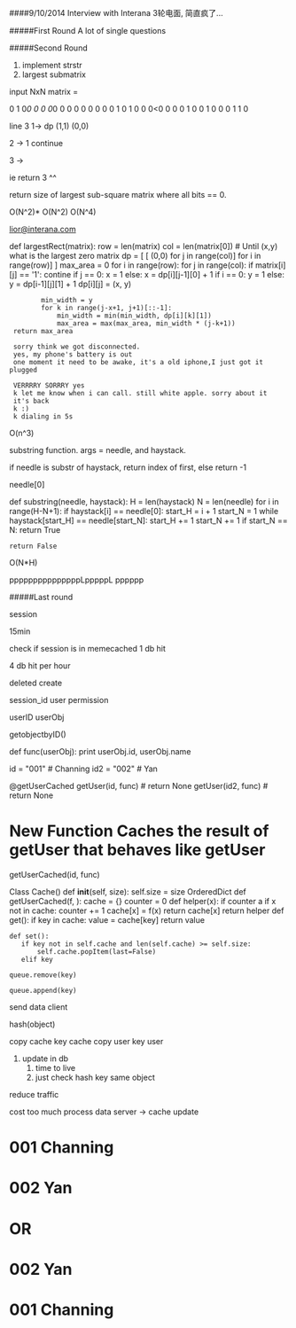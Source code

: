 ####9/10/2014 Interview with Interana
3轮电面, 简直疯了...

#####First Round
A lot of single questions

#####Second Round
1. implement strstr
2. largest submatrix


input NxN matrix = 
     
0 1 0*0 0 0
0*0 0 0 0 0
0 0 0 0 1 0
1 0 0 0<0 0
0 0 1 0 0 1
0 0 0 1 1 0

line 3 
1->
dp (1,1)  (0,0)

2 -> 1
continue

3 ->

ie return 3 ^^

return size of largest sub-square matrix where all bits == 0. 

O(N^2)* O(N^2)
O(N^4)

lior@interana.com


def largestRect(matrix):
    row = len(matrix)
    col = len(matrix[0])
    # Until (x,y) what is the largest zero matrix
    dp = [ [ (0,0) for j in range(col)] for i in range(row)] ]
    max_area = 0
    for i in range(row):
        for j in range(col):
            if matrix[i][j] == '1':
               contine
            if j == 0:
                x = 1
            else:
                x = dp[i][j-1][0] + 1
            if i == 0:
                y = 1
            else:
                y = dp[i-1][j][1] + 1
            dp[i][j] = (x, y)
            
            min_width = y
            for k in range(j-x+1, j+1)[::-1]:
                min_width = min(min_width, dp[i][k][1])
                max_area = max(max_area, min_width * (j-k+1))
     return max_area
     
     sorry think we got disconnected.
     yes, my phone's battery is out
     one moment it need to be awake, it's a old iphone,I just got it plugged
     
     VERRRRY SORRRY yes
     k let me know when i can call. still white apple. sorry about it
     it's back
     k :)
     k dialing in 5s
O(n^3)     

substring function. args = needle, and haystack. 

if needle is substr of haystack, return index of first, else return -1

needle[0] 

def substring(needle, haystack):
    H = len(haystack)
    N = len(needle)
    for i in range(H-N+1):
        if haystack[i] == needle[0]:
            start_H = i + 1
            start_N = 1
            while haystack[start_H] == needle[start_N]:
                start_H += 1
                start_N += 1
            if start_N == N:
                return True
    
    return False
    
O(N*H)

pppppppppppppppLpppppL          pppppp  


#####Last round

session

15min

check if session is in memecached
1 db hit

4 db hit per hour

deleted create

session_id user permission


userID userObj

getobjectbyID()

def func(userObj):
  print userObj.id, userObj.name

id = "001" # Channing
id2 = "002" # Yan

@getUserCached
getUser(id, func)  # return None
getUser(id2, func) # return None

# New Function Caches the result of getUser that behaves like getUser
getUserCached(id, func)


Class Cache()
    def __init__(self, size):
        self.size = size
        OrderedDict
def getUserCached(f, ):
    cache = {}
    counter = 0
    def helper(x):
        if counter a
        if x not in cache:
            counter += 1
            cache[x] = f(x)
        return cache[x]
    return helper
    def get():
        if key in cache:
            value = cache[key]
            return value
    
    def set():
       if key not in self.cache and len(self.cache) >= self.size:
           self.cache.popItem(last=False)
       elif key

    queue.remove(key)
    
    queue.append(key)
send data client

hash(object)

copy cache
key cache
copy user
key user

1. update in db
   1. time to live
   2. just check hash key same object

reduce traffic

cost too much process data server 
    -> cache
update



# 001 Channing
# 002 Yan

# OR

# 002 Yan
# 001 Channing